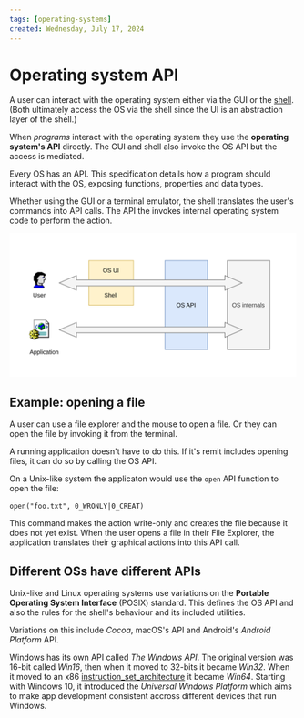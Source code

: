 ```yaml
---
tags: [operating-systems]
created: Wednesday, July 17, 2024
---
```


# Operating system API

A user can interact with the operating system either via the GUI or the
[shell](Intro_to_the_Unix_shell.md). (Both ultimately access the OS via the
shell since the UI is an abstraction layer of the shell.)

When _programs_ interact with the operating system they use the **operating
system's API** directly. The GUI and shell also invoke the OS API but the access
is mediated.

Every OS has an API. This specification details how a program should interact
with the OS, exposing functions, properties and data types.

Whether using the GUI or a terminal emulator, the shell translates the user's
commands into API calls. The API the invokes internal operating system code to
perform the action.

![OS API diagram](/static/OS-api.svg)

## Example: opening a file

A user can use a file explorer and the mouse to open a file. Or they can open
the file by invoking it from the terminal.

A running application doesn't have to do this. If it's remit includes opening
files, it can do so by calling the OS API.

On a Unix-like system the applicaton would use the `open` API function to open
the file:

```
open("foo.txt", 0_WRONLY|0_CREAT)
```

This command makes the action write-only and creates the file because it does
not yet exist. When the user opens a file in their File Explorer, the
application translates their graphical actions into this API call.

## Different OSs have different APIs

Unix-like and Linux operating systems use variations on the **Portable Operating
System Interface** (POSIX) standard. This defines the OS API and also the rules
for the shell's behaviour and its included utilities.

Variations on this include _Cocoa_, macOS's API and Android's _Android Platform_
API.

Windows has its own API called _The Windows API_. The original version was
16-bit called _Win16_, then when it moved to 32-bits it became _Win32_. When it
moved to an x86 [instruction_set_architecture](Instruction_set_architectures.md)
it became _Win64_. Starting with Windows 10, it introduced the _Universal
Windows Platform_ which aims to make app development consistent accross
different devices that run Windows.
